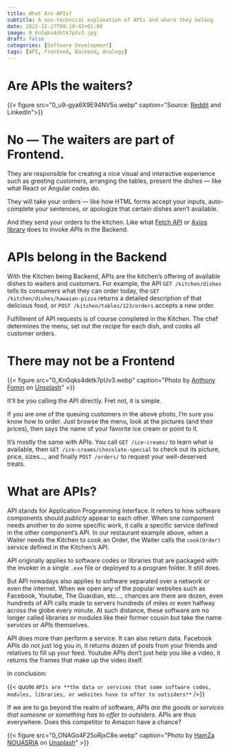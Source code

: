 ```yaml
---
title: What Are APIs?
subtitle: A non-technical explanation of APIs and where they belong
date: 2022-12-27T09:19:42+01:00
image: 0_KnGqks4dktk7pUv3.jpg
draft: false
categories: [Software Development]
tags: [API, Frontend, Backend, Analogy]
---
```


# Are APIs the waiters?

{{< figure src="0_u9-gya6X9E94NV5o.webp" caption="Source: [Reddit](https://www.reddit.com/r/ProgrammerHumor/comments/qq2m9g/explained_frontend_backend_apis/) and LinkedIn">}}


# No — The waiters are part of Frontend.

They are responsible for creating a nice visual and interactive experience such as greeting customers, arranging the tables, present the dishes — like what React or Angular codes do.

They will take your orders — like how HTML forms accept your inputs, auto-complete your sentences, or apologize that certain dishes aren’t available.

And they send your orders to the kitchen. Like what [Fetch API](https://developer.mozilla.org/en-US/docs/Web/API/Fetch_API) or [Axios library](https://axios-http.com/) does to invoke _APIs_ in the Backend.

# APIs belong in the Backend

With the Kitchen being Backend, APIs are the kitchen’s offering of available dishes to waiters and customers. For example, the API `GET /kitchen/dishes` tells its consumers what they can order today, the `GET /kitchen/dishes/hawaian-pizza` returns a detailed description of that delicious food, or `POST /kitchen/tables/123/orders` accepts a new order.

Fulfillment of API requests is of course completed in the Kitchen. The chef determines the menu, set out the recipe for each dish, and cooks all customer orders.

# There may not be a Frontend

{{< figure src="0_KnGqks4dktk7pUv3.webp" caption="Photo by [Anthony Fomin](https://unsplash.com/@aginsbrook?utm_source=medium&utm_medium=referral) on [Unsplash](https://unsplash.com/?utm_source=medium&utm_medium=referral)" >}}


It’ll be you calling the API directly. Fret not, it is simple.

If you are one of the queuing customers in the above photo, I’m sure you know how to order. Just browse the menu, look at the pictures (and their prices), then says the name of your favorite ice cream or point to it.

It’s mostly the same with APIs. You call `GET /ice-creams/` to learn what is available, then `GET /ice-creams/chocolate-special` to check out its picture, price, sizes…, and finally `POST /orders/` to request your well-deserved treats.

# What are APIs?

API stands for Application Programming Interface. It refers to how software components should _publicly_ appear to each other. When one component needs another to do some specific work, it calls a specific service defined in the other component’s API. In our restaurant example above, when a Waiter needs the Kitchen to cook an Order, the Waiter calls the `cook(Order)` service defined in the Kitchen’s API.

API originally applies to software codes or libraries that are packaged with the invoker in a single `.exe` file or deployed to a program folder. It still does.

But API nowadays also applies to software separated over a network or even the internet. When we open any of the popular websites such as Facebook, Youtube, The Guardian, etc…, chances are there are dozen, even hundreds of API calls made to servers hundreds of miles or even halfway across the globe every minute. At such distance, these software are no longer called libraries or modules like their former cousin but take the name _services_ or _APIs_ themselves.

API does more than perform a service. It can also return data. Facebook APIs do not just log you in, it returns dozen of posts from your friends and relatives to fill up your feed. Youtube APIs don’t just help you like a video, it returns the frames that make up the video itself.

In conclusion:

{{< quote  `APIs are **the data or services that some software codes, modules, libraries, or websites have to offer to outsiders**` />}}

If we are to go beyond the realm of software, _APIs are the goods or services that someone or something has to offer to outsiders_. APIs are thus everywhere. Does this competitor to Amazon have a chance?

{{< figure src="0_ONAGo4F25oRjxC8e.webp" caption="Photo by [HamZa NOUASRIA](https://unsplash.com/@hamza01nsr?utm_source=medium&utm_medium=referral) on [Unsplash](https://unsplash.com/?utm_source=medium&utm_medium=referral)" >}}


